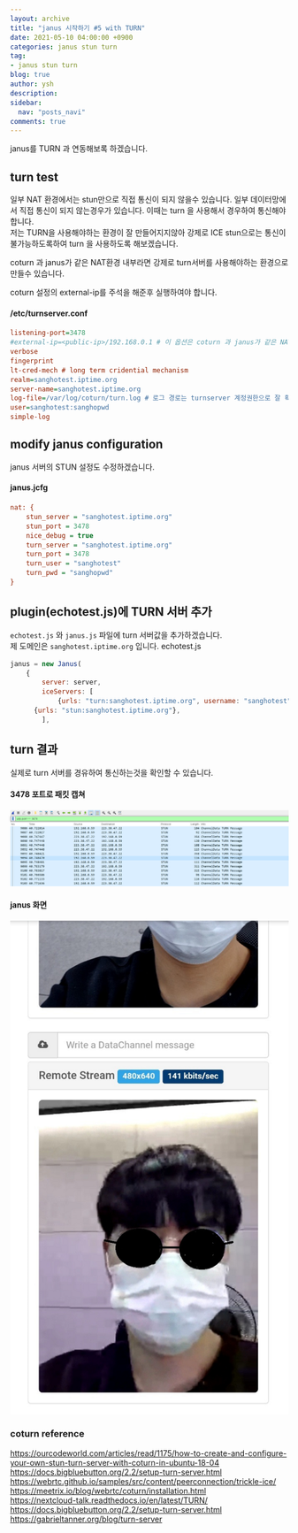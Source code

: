 ```yaml
---
layout: archive
title: "janus 시작하기 #5 with TURN"
date: 2021-05-10 04:00:00 +0900
categories: janus stun turn
tag:
- janus stun turn
blog: true
author: ysh
description: 
sidebar:
  nav: "posts_navi"
comments: true
---
```


janus를 TURN 과 연동해보록 하겠습니다.

## turn test
일부 NAT 환경에서는 stun만으로 직접 통신이 되지 않을수 있습니다. 일부 데이터망에서 직접 통신이 되지 않는경우가 있습니다. 이때는 turn 을 사용해서 경우하여 통신해야 합니다.    
저는 TURN을 사용해야하는 환경이 잘 만들어지지않아 강제로 ICE stun으로는 통신이 불가능하도록하여 turn 을 사용하도록 해보겠습니다.

coturn 과 janus가 같은 NAT환경 내부라면 강제로 turn서버를 사용해야하는 환경으로 만들수 있습니다.    

coturn 설정의 external-ip를 주석을 해준후 실행하여야 합니다.

#### /etc/turnserver.conf
``` ini
listening-port=3478
#external-ip=<public-ip>/192.168.0.1 # 이 옵션은 coturn 과 janus가 같은 NAT내부에 있는경우 공인IP를 채워 설정해주어야 합니다. 
verbose 
fingerprint
lt-cred-mech # long term cridential mechanism
realm=sanghotest.iptime.org
server-name=sanghotest.iptime.org 
log-file=/var/log/coturn/turn.log # 로그 경로는 turnserver 계정권한으로 잘 확인하고 설정해야합니다.
user=sanghotest:sanghopwd
simple-log
```

## modify janus configuration
janus 서버의 STUN 설정도 수정하겠습니다.
#### janus.jcfg
``` ini
nat: {
    stun_server = "sanghotest.iptime.org"
    stun_port = 3478
    nice_debug = true
    turn_server = "sanghotest.iptime.org"
    turn_port = 3478
    turn_user = "sanghotest"
    turn_pwd = "sanghopwd"
}
```

## plugin(echotest.js)에 TURN 서버 추가
`echotest.js` 와 `janus.js` 파일에 turn 서버값을 추가하겠습니다.   
제 도메인은 `sanghotest.iptime.org` 입니다.
echotest.js
``` js
janus = new Janus(
	{
		server: server,
		iceServers: [
			{urls: "turn:sanghotest.iptime.org", username: "sanghotest", credential: "sanghopwd"},
      {urls: "stun:sanghotest.iptime.org"},
		],
```

## turn 결과
실제로 turn 서버를 경유하여 통신하는것을 확인할 수 있습니다.

#### 3478 포트로 패킷 캡쳐
<img src="/assets/images/janus/2021-05-10_turn_packet_caputre.png" alt=""/>

#### janus 화면
<img src="/assets/images/janus/2021-05-10_turn_janus_echotest.png" alt=""/>



### coturn reference
https://ourcodeworld.com/articles/read/1175/how-to-create-and-configure-your-own-stun-turn-server-with-coturn-in-ubuntu-18-04   
https://docs.bigbluebutton.org/2.2/setup-turn-server.html   
https://webrtc.github.io/samples/src/content/peerconnection/trickle-ice/   
https://meetrix.io/blog/webrtc/coturn/installation.html   
https://nextcloud-talk.readthedocs.io/en/latest/TURN/   
https://docs.bigbluebutton.org/2.2/setup-turn-server.html   
https://gabrieltanner.org/blog/turn-server   
